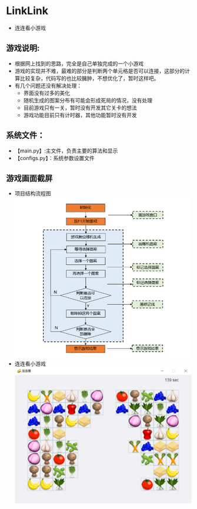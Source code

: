 # LinkLink
* 连连看小游戏

## 游戏说明:
* 根据网上找到的思路，完全是自己单独完成的一个小游戏
* 游戏的实现并不难，最难的部分是判断两个单元格是否可以连接，这部分的计算比较复杂，代码写的也比较臃肿，不想优化了，暂时这样吧。
* 有几个问题还没有解决处理：
    * 界面没有过多的美化
    * 随机生成的图案分布有可能会形成死局的情况，没有处理
    * 目前游戏只有一关，暂时没有开发其它关卡的想法
    * 游戏功能目前只有计时器，其他功能暂时没有开发

## 系统文件：
- 【main.py】:主文件，负责主要的算法和显示
- 【configs.py】：系统参数设置文件

## 游戏画面截屏
* 项目结构流程图  
![结构流程图](https://github.com/pooobaby/games/blob/master/LinkLink/screenshot/flow_chart.jpg?raw=true)
* 连连看小游戏  
![连连看小游戏](https://github.com/pooobaby/games/blob/master/LinkLink/screenshot/LinkLink.jpg?raw=true)
